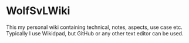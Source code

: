 # WolfSvLWiki

This my personal wiki containing technical, notes, aspects, use case etc. Typically I use Wikidpad, but GitHub or any other text editor can be used.
